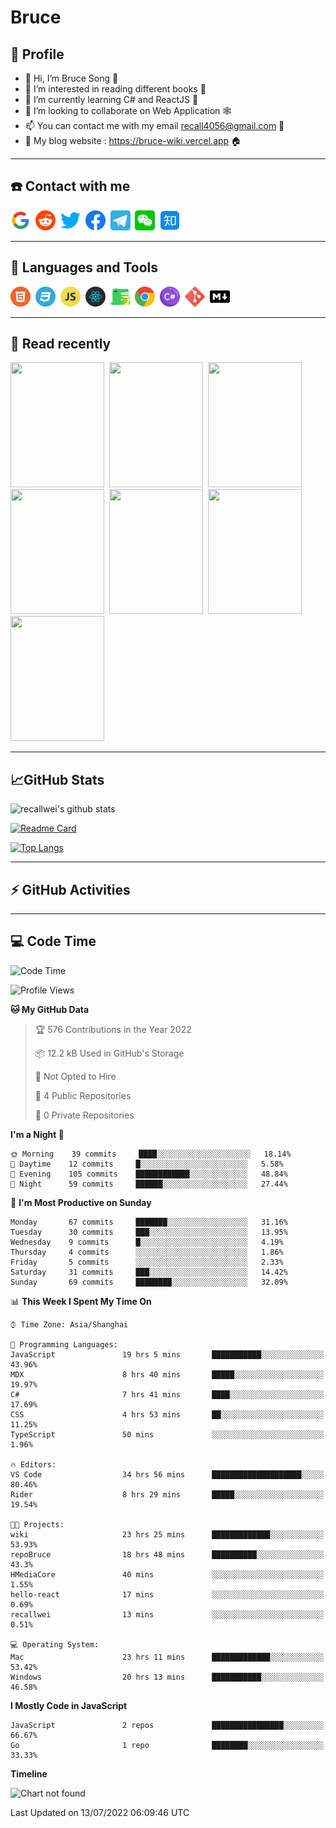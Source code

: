 # Bruce

## 🦁️ Profile

- 👋 Hi, I’m Bruce Song 🦁️
- 👀 I’m interested in reading different books 📖
- 🌱 I’m currently learning C# and ReactJS 🚀
- 💞️ I’m looking to collaborate on Web Application 🕸️
- 📫 You can contact me with my email recall4056@gmail.com 📮
- 📖 My blog website : https://bruce-wiki.vercel.app 🏠

---

## ☎️ Contact with me

<img height="32" width="32" src="/img/google.png"/>&nbsp;
<img height="32" width="32" src="/img/reddit.png"/>&nbsp;
<img height="32" width="32" src="/img/twitter.png"/>&nbsp;
<img height="32" width="32" src="/img/facebook.png"/>&nbsp;
<a href="https://t.me/recallwei" target="_blank" rel="noreferrer noopener"><img height="32" width="32" src="/img/telegram.png"/></a>&nbsp;
<img height="32" width="32" src="/img/wechat.png"/>&nbsp;
<img height="32" width="32" src="/img/zhihu.png"/>&nbsp;

---

## 🚀 Languages and Tools

<a href="https://bruce-wiki.vercel.app/docs/html" target="_blank" rel="noreferrer noopener"><img height="32" width="32" src="/img/html.png"/></a>&nbsp;
<a href="https://bruce-wiki.vercel.app/docs/css" target="_blank" rel="noreferrer noopener"><img height="32" width="32" src="/img/css.png"/></a>&nbsp;
<a href="https://bruce-wiki.vercel.app/docs/javascript" target="_blank" rel="noreferrer noopener"><img height="32" width="32" src="/img/javascript.png"/></a>&nbsp;
<a href="https://bruce-wiki.vercel.app/docs/react" target="_blank" rel="noreferrer noopener"><img height="32" width="32" src="/img/react.png"/></a>&nbsp;
<a href="https://bruce-wiki.vercel.app/docs/docusaurus" target="_blank" rel="noreferrer noopener"><img height="32" width="32" src="/img/docusaurus.png"/></a>&nbsp;
<img height="32" width="32" src="/img/chrome.png"/>&nbsp;
<a href="https://bruce-wiki.vercel.app/docs/csharp" target="_blank" rel="noreferrer noopener"><img height="32" width="32" src="/img/csharp.png"/></a>&nbsp;
<img height="32" width="32" src="/img/git.png"/>&nbsp;
<a href="https://bruce-wiki.vercel.app/docs/markdown" target="_blank" rel="noreferrer noopener"><img height="32" width="32" src="/img/markdown.png"/></a>&nbsp;

---

## 📖 Read recently

<img height="200" width="150" src="https://img9.doubanio.com/view/subject/s/public/s27283822.jpg"/>&nbsp;
<img height="200" width="150" src="https://img9.doubanio.com/view/subject/l/public/s33524212.jpg"/>&nbsp;
<img height="200" width="150" src="https://img9.doubanio.com/view/subject/m/public/s33460221.jpg"/>&nbsp;
<img height="200" width="150" src="https://img3.doubanio.com/view/subject/l/public/s8958650.jpg"/>&nbsp;
<img height="200" width="150" src="https://img9.doubanio.com/view/subject/l/public/s33703494.jpg"/>&nbsp;
<img height="200" width="150" src="https://img3.doubanio.com/view/subject/l/public/s29820180.jpg"/>&nbsp;
<img height="200" width="150" src="https://img9.doubanio.com/view/subject/l/public/s11329547.jpg"/>&nbsp;

---

## 📈GitHub Stats

![recallwei's github stats](https://github-readme-stats.vercel.app/api?username=recallwei&show_icons=true&theme=dracula&count_private=true&include_all_commits)

<!---
repository 卡片
--->

[![Readme Card](https://github-readme-stats.vercel.app/api/pin/?username=recallwei&repo=recallwei&theme=dracula)](https://github.com/recallwei/daily)

<!---
repository 常用语言 layout=compact（紧凑布局）
--->

[![Top Langs](https://github-readme-stats.vercel.app/api/top-langs/?username=recallwei&layout=compact&theme=dracula)](https://github.com/recallwei/daily)

---

## ⚡️ GitHub Activities

<!--START_SECTION:activity-->

<!--END_SECTION:activity-->

---

## 💻 Code Time

<!--START_SECTION:waka-->
![Code Time](http://img.shields.io/badge/Code%20Time-0%20secs-blue)

![Profile Views](http://img.shields.io/badge/Profile%20Views-3-blue)

**🐱 My GitHub Data** 

> 🏆 576 Contributions in the Year 2022
 > 
> 📦 12.2 kB Used in GitHub's Storage 
 > 
> 🚫 Not Opted to Hire
 > 
> 📜 4 Public Repositories 
 > 
> 🔑 0 Private Repositories  
 > 
**I'm a Night 🦉** 

```text
🌞 Morning    39 commits     ████░░░░░░░░░░░░░░░░░░░░░   18.14% 
🌆 Daytime    12 commits     █░░░░░░░░░░░░░░░░░░░░░░░░   5.58% 
🌃 Evening    105 commits    ████████████░░░░░░░░░░░░░   48.84% 
🌙 Night      59 commits     ██████░░░░░░░░░░░░░░░░░░░   27.44%

```
📅 **I'm Most Productive on Sunday** 

```text
Monday       67 commits     ███████░░░░░░░░░░░░░░░░░░   31.16% 
Tuesday      30 commits     ███░░░░░░░░░░░░░░░░░░░░░░   13.95% 
Wednesday    9 commits      █░░░░░░░░░░░░░░░░░░░░░░░░   4.19% 
Thursday     4 commits      ░░░░░░░░░░░░░░░░░░░░░░░░░   1.86% 
Friday       5 commits      ░░░░░░░░░░░░░░░░░░░░░░░░░   2.33% 
Saturday     31 commits     ███░░░░░░░░░░░░░░░░░░░░░░   14.42% 
Sunday       69 commits     ████████░░░░░░░░░░░░░░░░░   32.09%

```


📊 **This Week I Spent My Time On** 

```text
⌚︎ Time Zone: Asia/Shanghai

💬 Programming Languages: 
JavaScript               19 hrs 5 mins       ███████████░░░░░░░░░░░░░░   43.96% 
MDX                      8 hrs 40 mins       █████░░░░░░░░░░░░░░░░░░░░   19.97% 
C#                       7 hrs 41 mins       ████░░░░░░░░░░░░░░░░░░░░░   17.69% 
CSS                      4 hrs 53 mins       ██░░░░░░░░░░░░░░░░░░░░░░░   11.25% 
TypeScript               50 mins             ░░░░░░░░░░░░░░░░░░░░░░░░░   1.96%

🔥 Editors: 
VS Code                  34 hrs 56 mins      ████████████████████░░░░░   80.46% 
Rider                    8 hrs 29 mins       █████░░░░░░░░░░░░░░░░░░░░   19.54%

🐱‍💻 Projects: 
wiki                     23 hrs 25 mins      █████████████░░░░░░░░░░░░   53.93% 
repoBruce                18 hrs 48 mins      ██████████░░░░░░░░░░░░░░░   43.3% 
HMediaCore               40 mins             ░░░░░░░░░░░░░░░░░░░░░░░░░   1.55% 
hello-react              17 mins             ░░░░░░░░░░░░░░░░░░░░░░░░░   0.69% 
recallwei                13 mins             ░░░░░░░░░░░░░░░░░░░░░░░░░   0.51%

💻 Operating System: 
Mac                      23 hrs 11 mins      █████████████░░░░░░░░░░░░   53.42% 
Windows                  20 hrs 13 mins      ███████████░░░░░░░░░░░░░░   46.58%

```

**I Mostly Code in JavaScript** 

```text
JavaScript               2 repos             ████████████████░░░░░░░░░   66.67% 
Go                       1 repo              ████████░░░░░░░░░░░░░░░░░   33.33%

```


**Timeline**

![Chart not found](https://raw.githubusercontent.com/recallwei/recallwei/main/charts/bar_graph.png) 


 Last Updated on 13/07/2022 06:09:46 UTC
<!--END_SECTION:waka-->
<!---
recallwei/recallwei is a ✨ special ✨ repository because its `README.md` (this file) appears on your GitHub profile.
You can click the Preview link to take a look at your changes.
--->

